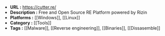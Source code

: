 - **URL :** https://cutter.re/
- **Description :** Free and Open Source RE Platform powered by Rizin
- **Platforms :** [[Windows]], [[Linux]]
- **Category :** [[Tools]]
- **Tags :** [[Malware]], [[Reverse engineering]], [[Binaries]], [[Dissasemble]]